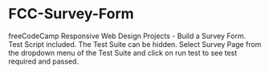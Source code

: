# FCC-Survey-Form
freeCodeCamp Responsive Web Design Projects - Build a Survey Form. Test Script included.
The Test Suite can be hidden. 
Select Survey Page from the dropdown menu of the Test Suite and click on run test to see test required and passed.
